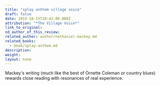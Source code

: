 ```yaml
---
title: "splay anthem village voice"
draft: false
date: 2015-10-15T20:43:00.000Z
attribution: "*The Village Voice*"
link_to_original:
nd_author_of_this_review:
related_author: author/nathaniel-mackey.md
related_books:
  - book/splay-anthem.md
description:
weight:
layout: none
---
```

Mackey's writing (much like the best of Ornette Coleman or country blues) rewards close reading with resonances of real experience.

